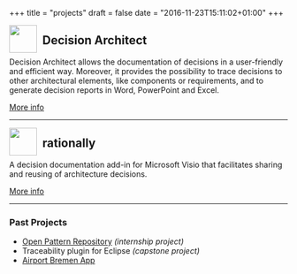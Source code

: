 +++
title = "projects"
draft = false
date = "2016-11-23T15:11:02+01:00"
+++

<img src="/img/decisionArchitect.png" style="height:50px;float:left;margin:0;margin-right:10px;">

## Decision Architect
Decision Architect allows the documentation of decisions in a user-friendly and efficient way. Moreover, it provides the possibility to trace decisions to other architectural elements, like components or requirements, and to generate decision reports in Word, PowerPoint and Excel. 

[More info](https://decisions.codeplex.com)

<hr style="clear:both;">

<img src="/img/rationally.png" style="height:50px;float:left;margin:0;margin-right:10px;">

## rationally
A decision documentation add-in for Microsoft Visio that facilitates sharing and reusing of architecture decisions. 

[More info](https://rationally.github.io)

<hr style="clear:both;">

### Past Projects

* [Open Pattern Repository](http://www.cs.rug.nl/search/ArchPatn/OpenPatternRepository) _(internship project)_
* Traceability plugin for Eclipse _(capstone project)_
* [Airport Bremen App](http://www.bremen-airport.com/unternehmen/presse/news-archiv/news-archiv/news/flughafen-bremen-startet-ab-sofort-eigene-iphone-app/)


